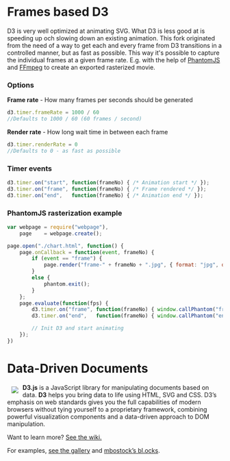 # Frames based D3
D3 is very well optimized at animating SVG. What D3 is less good at is speeding up och slowing down an existing animation.
This fork originated from the need of a way to get each and every frame from D3 transitions in a controlled manner, but as fast as possible. This way it's possible to capture the individual frames at a given frame rate. E.g. with the help of [PhantomJS](http://phantomjs.org/) and [FFmpeg](http://www.ffmpeg.org/) to create an exported rasterized movie.

### Options
**Frame rate** - How many frames per seconds should be generated
```javascript
d3.timer.frameRate = 1000 / 60
//Defaults to 1000 / 60 (60 frames / second)
```

**Render rate** - How long wait time in between each frame
```javascript
d3.timer.renderRate = 0
//Defaults to 0 - as fast as possible
```

### Timer events
```javascript
d3.timer.on("start", function(frameNo) { /* Animation start */ });
d3.timer.on("frame", function(frameNo) { /* Frame rendered */ });
d3.timer.on("end",   function(frameNo) { /* Animation end */ });
```

### PhantomJS rasterization example
```javascript
var webpage = require("webpage"),
    page    = webpage.create();

page.open("./chart.html", function() {
	page.onCallback = function(event, frameNo) {
		if (event == "frame") {
			page.render("frame-" + frameNo + ".jpg", { format: "jpg", quality: 100 });
		}
		else {
			phantom.exit();
		}
	};
	page.evaluate(function(fps) {
		d3.timer.on("frame", function(frameNo) { window.callPhantom("frame", frameNo); });
		d3.timer.on("end",   function(frameNo) { window.callPhantom("end",   frameNo); });

		// Init D3 and start animating
	});
})
```

# Data-Driven Documents

<a href="http://d3js.org"><img src="http://d3js.org/logo.svg" align="left" hspace="10" vspace="6"></a>

**D3.js** is a JavaScript library for manipulating documents based on data. **D3** helps you bring data to life using HTML, SVG and CSS. D3’s emphasis on web standards gives you the full capabilities of modern browsers without tying yourself to a proprietary framework, combining powerful visualization components and a data-driven approach to DOM manipulation.

Want to learn more? [See the wiki.](https://github.com/mbostock/d3/wiki)

For examples, [see the gallery](https://github.com/mbostock/d3/wiki/Gallery) and [mbostock’s bl.ocks](http://bl.ocks.org/mbostock).
